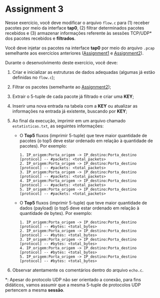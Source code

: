 # Assignment 3

Nesse exercício, você deve modificar o arquivo `flow.c` para (1) receber pacotes por meio da interface **tap0**, (2) filtrar determinados pacotes recebidos e (3) armazenar informações referente às sessões TCP/UDP* dos pacotes recebidos e **filtrados**.

Você deve injetar os pacotes na interface **tap0** por meio do arquivo `.pcap` semelhante aos exercícios anteriores ([Assignment1](./Assignment1.md) e [Assignment2](./Assignment2.md)).

Durante o desenvolvimento deste exercício, você deve:

1. Criar e inicializar as estruturas de dados adequadas (algumas já estão definidas no `flow.c`);

2. Filtrar os pacotes (semelhante ao [Assignment2](./Assignment2.md));

3. Extrair o 5-tuple de cada pacote já filtrado e criar uma **KEY**;

4. Inserir uma nova entrada na tabela com a **KEY** ou atualizar as informações na entrada já existente, buscando por **KEY**;

5. Ao final da execução, imprimir em um arquivo chamado `estatisticas.txt`, as seguintes informações:
    * O **Top5** fluxos (imprimir 5-tuple) que teve maior quantidade de pacotes (o top5 deve estar ordenado em relação à quantidade de pacotes). Por exemplo:
        ```
        1. IP_origem:Porta_origem -> IP_destino:Porta_destino [protocol] -- #packets: <total_packets>
        2. IP_origem:Porta_origem -> IP_destino:Porta_destino [protocol] -- #packets: <total_packets>
        3. IP_origem:Porta_origem -> IP_destino:Porta_destino [protocol] -- #packets: <total_packets>
        4. IP_origem:Porta_origem -> IP_destino:Porta_destino [protocol] -- #packets: <total_packets>
        5. IP_origem:Porta_origem -> IP_destino:Porta_destino [protocol] -- #packets: <total_packets>
        ```
    * O **Top5** fluxos (imprimir 5-tuple) que teve maior quantidade de dados (payload) (o top5 deve estar ordenado em relação à quantidade de bytes). Por exemplo:
        ```
        1. IP_origem:Porta_origem -> IP_destino:Porta_destino [protocol] -- #bytes: <total_bytes>
        2. IP_origem:Porta_origem -> IP_destino:Porta_destino [protocol] -- #bytes: <total_bytes>
        3. IP_origem:Porta_origem -> IP_destino:Porta_destino [protocol] -- #bytes: <total_bytes>
        4. IP_origem:Porta_origem -> IP_destino:Porta_destino [protocol] -- #bytes: <total_bytes>
        5. IP_origem:Porta_origem -> IP_destino:Porta_destino [protocol] -- #bytes: <total_bytes>
        ```

6. Observar atentamente os comentários dentro do arquivo `echo.c`.

*: Apesar do protocolo UDP não ser orientado a conexão, para fins didáticos, vamos assumir que a mesma 5-tuple de protocolos UDP pertencem a mesma **sessão**.